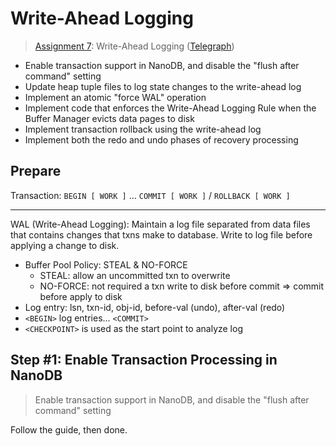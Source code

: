 # Write-Ahead Logging

> [Assignment 7](http://courses.cms.caltech.edu/cs122/assignments/lab7.html):
> Write-Ahead Logging
> ([Telegraph](https://telegra.ph/Assignment-7-Write-Ahead-Logging-12-06))

* Enable transaction support in NanoDB, and disable the "flush after command"
  setting
* Update heap tuple files to log state changes to the write-ahead log
* Implement an atomic "force WAL" operation
* Implement code that enforces the Write-Ahead Logging Rule when the Buffer
  Manager evicts data pages to disk
* Implement transaction rollback using the write-ahead log
* Implement both the redo and undo phases of recovery processing

## Prepare

Transaction: `BEGIN [ WORK ]` ... `COMMIT [ WORK ]` / `ROLLBACK [ WORK ]`

---

WAL (Write-Ahead Logging): Maintain a log file separated from data files that
contains changes that txns make to database. Write to log file before applying
a change to disk.
* Buffer Pool Policy: STEAL & NO-FORCE
  * STEAL: allow an uncommitted txn to overwrite
  * NO-FORCE: not required a txn write to disk before commit => commit before
    apply to disk
* Log entry: lsn, txn-id, obj-id, before-val (undo), after-val (redo)
* `<BEGIN>` log entries... `<COMMIT>`
* `<CHECKPOINT>` is used as the start point to analyze log

## Step #1: Enable Transaction Processing in NanoDB

> Enable transaction support in NanoDB, and disable the "flush after command"
> setting

Follow the guide, then done.
